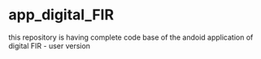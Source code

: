 # app_digital_FIR
this repository is having complete code base of the andoid application of digital FIR - user version
